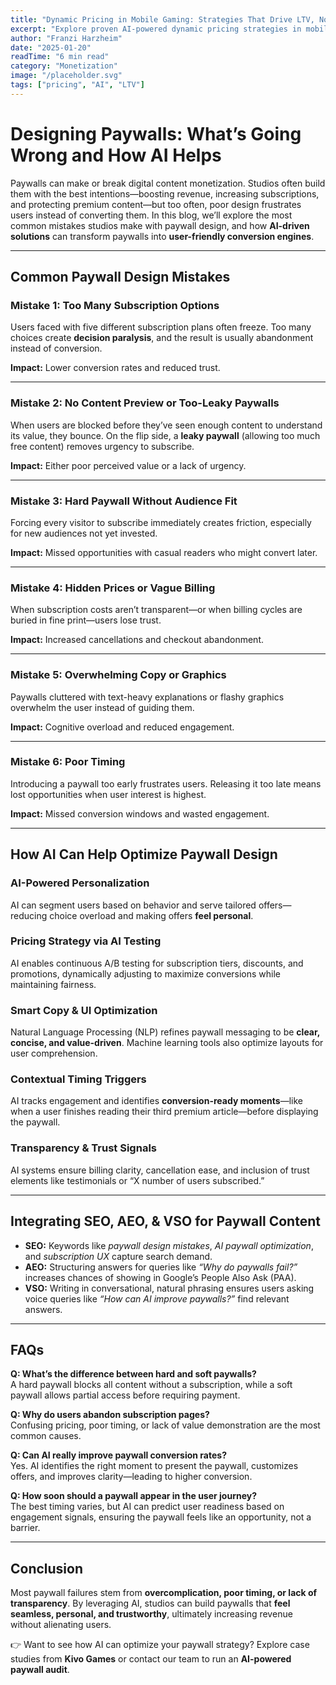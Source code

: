 ```yaml
---
title: "Dynamic Pricing in Mobile Gaming: Strategies That Drive LTV, Not Churn"
excerpt: "Explore proven AI-powered dynamic pricing strategies in mobile games that maximize **player lifetime value (LTV)** and minimize churn. Learn how platforms like **Kivo Games** enhance retention and revenue."
author: "Franzi Harzheim"
date: "2025-01-20"
readTime: "6 min read"
category: "Monetization"
image: "/placeholder.svg"
tags: ["pricing", "AI", "LTV"]
---
```


# Designing Paywalls: What’s Going Wrong and How AI Helps

Paywalls can make or break digital content monetization. Studios often build them with the best intentions—boosting revenue, increasing subscriptions, and protecting premium content—but too often, poor design frustrates users instead of converting them. In this blog, we’ll explore the most common mistakes studios make with paywall design, and how **AI-driven solutions** can transform paywalls into **user-friendly conversion engines**.

---

## **Common Paywall Design Mistakes**

### **Mistake 1: Too Many Subscription Options**
Users faced with five different subscription plans often freeze. Too many choices create **decision paralysis**, and the result is usually abandonment instead of conversion.

**Impact:** Lower conversion rates and reduced trust.

---

### **Mistake 2: No Content Preview or Too-Leaky Paywalls**
When users are blocked before they’ve seen enough content to understand its value, they bounce. On the flip side, a **leaky paywall** (allowing too much free content) removes urgency to subscribe.

**Impact:** Either poor perceived value or a lack of urgency.

---

### **Mistake 3: Hard Paywall Without Audience Fit**
Forcing every visitor to subscribe immediately creates friction, especially for new audiences not yet invested.

**Impact:** Missed opportunities with casual readers who might convert later.

---

### **Mistake 4: Hidden Prices or Vague Billing**
When subscription costs aren’t transparent—or when billing cycles are buried in fine print—users lose trust.

**Impact:** Increased cancellations and checkout abandonment.

---

### **Mistake 5: Overwhelming Copy or Graphics**
Paywalls cluttered with text-heavy explanations or flashy graphics overwhelm the user instead of guiding them.

**Impact:** Cognitive overload and reduced engagement.

---

### **Mistake 6: Poor Timing**
Introducing a paywall too early frustrates users. Releasing it too late means lost opportunities when user interest is highest.

**Impact:** Missed conversion windows and wasted engagement.

---

## **How AI Can Help Optimize Paywall Design**

### **AI-Powered Personalization**
AI can segment users based on behavior and serve tailored offers—reducing choice overload and making offers **feel personal**.

### **Pricing Strategy via AI Testing**
AI enables continuous A/B testing for subscription tiers, discounts, and promotions, dynamically adjusting to maximize conversions while maintaining fairness.

### **Smart Copy & UI Optimization**
Natural Language Processing (NLP) refines paywall messaging to be **clear, concise, and value-driven**. Machine learning tools also optimize layouts for user comprehension.

### **Contextual Timing Triggers**
AI tracks engagement and identifies **conversion-ready moments**—like when a user finishes reading their third premium article—before displaying the paywall.

### **Transparency & Trust Signals**
AI systems ensure billing clarity, cancellation ease, and inclusion of trust elements like testimonials or “X number of users subscribed.”

---

## **Integrating SEO, AEO, & VSO for Paywall Content**

- **SEO:** Keywords like *paywall design mistakes*, *AI paywall optimization*, and *subscription UX* capture search demand.  
- **AEO:** Structuring answers for queries like *“Why do paywalls fail?”* increases chances of showing in Google’s People Also Ask (PAA).  
- **VSO:** Writing in conversational, natural phrasing ensures users asking voice queries like *“How can AI improve paywalls?”* find relevant answers.

---

## **FAQs**

**Q: What’s the difference between hard and soft paywalls?**  
A hard paywall blocks all content without a subscription, while a soft paywall allows partial access before requiring payment.

**Q: Why do users abandon subscription pages?**  
Confusing pricing, poor timing, or lack of value demonstration are the most common causes.

**Q: Can AI really improve paywall conversion rates?**  
Yes. AI identifies the right moment to present the paywall, customizes offers, and improves clarity—leading to higher conversion.

**Q: How soon should a paywall appear in the user journey?**  
The best timing varies, but AI can predict user readiness based on engagement signals, ensuring the paywall feels like an opportunity, not a barrier.

---

## **Conclusion**

Most paywall failures stem from **overcomplication, poor timing, or lack of transparency**. By leveraging AI, studios can build paywalls that **feel seamless, personal, and trustworthy**, ultimately increasing revenue without alienating users.

👉 Want to see how AI can optimize your paywall strategy? Explore case studies from **Kivo Games** or contact our team to run an **AI-powered paywall audit**.

